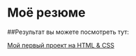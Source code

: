 # Моё резюме

##Результат вы можете посмотреть тут:

[Мой первый проект на HTML & CSS](https://cgushenka.github.io/Resume/Resume.html)
